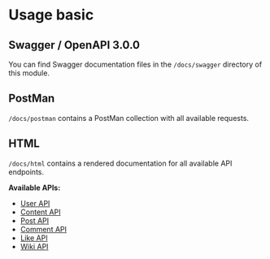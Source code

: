 # Usage basic


## Swagger / OpenAPI 3.0.0 

You can find Swagger documentation files in the `/docs/swagger` directory of this module.

## PostMan

`/docs/postman` contains a PostMan collection with all available requests.

## HTML

`/docs/html` contains a rendered documentation for all available API endpoints.

**Available APIs:**

- [User API](http://htmlpreview.github.io/?https://github.com/humhub/humhub-modules-rest/blob/master/docs/html/user.html)
- [Content API](http://htmlpreview.github.io/?https://raw.githubusercontent.com/humhub/humhub-modules-rest/master/docs/html/content.html)
- [Post API](http://htmlpreview.github.io/?https://github.com/humhub/humhub-modules-rest/blob/master/docs/html/post.html)
- [Comment API](http://htmlpreview.github.io/?https://github.com/humhub/humhub-modules-rest/blob/master/docs/html/comment.html)
- [Like API](http://htmlpreview.github.io/?https://github.com/humhub/humhub-modules-rest/blob/master/docs/html/like.html)
- [Wiki API](http://htmlpreview.github.io/?https://github.com/humhub/humhub-modules-rest/blob/master/docs/html/wiki.html)
